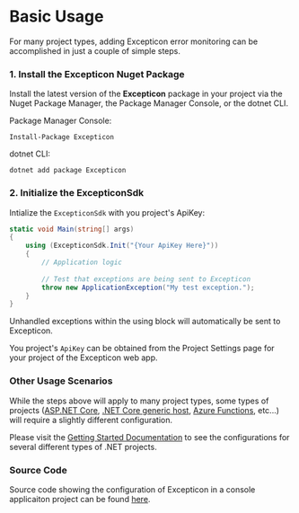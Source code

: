 # Basic Usage

For many project types, adding Excepticon error monitoring can be accomplished in just a couple of simple steps.

### 1. Install the Excepticon Nuget Package

Install the latest version of the **Excepticon** package in your project via the Nuget Package Manager, the Package Manager Console, or the dotnet CLI.

Package Manager Console:

```Package Manager Console
Install-Package Excepticon
```

dotnet CLI:

```dotnet CLI
dotnet add package Excepticon
```



### 2. Initialize the ExcepticonSdk

Intialize the `ExcepticonSdk` with you project's ApiKey:

```        csharp
static void Main(string[] args)
{
    using (ExcepticonSdk.Init("{Your ApiKey Here}"))
    {
        // Application logic
        
        // Test that exceptions are being sent to Excepticon
        throw new ApplicationException("My test exception.");
    }
}
```

Unhandled exceptions within the using block will automatically be sent to Excepticon.

You project's `ApiKey` can be obtained from the Project Settings page for your project of the Excepticon web app.



### Other Usage Scenarios

While the steps above will apply to many project types, some types of projects ([ASP.NET Core](asp-net-core.md), [.NET Core generic host](net-core-generic-host.md), [Azure Functions](azure-functions.md), etc...) will require a slightly different configuration.

Please visit the [Getting Started Documentation](index.md) to see the configurations for several different types of .NET projects.



### Source Code

Source code showing the configuration of Excepticon in a console applicaiton project can be found [here](https://github.com/Excepticon/excepticon-dotnet/tree/master/examples/Excepticon.Examples.Console).